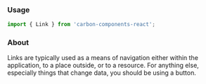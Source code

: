 ### Usage

```js
import { Link } from 'carbon-components-react';
```

### About

Links are typically used as a means of navigation either within the application, to a place outside, or to a resource. For anything else, especially things that change data, you should be using a button.